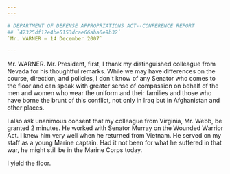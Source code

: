 ```yaml
---
---

# DEPARTMENT OF DEFENSE APPROPRIATIONS ACT--CONFERENCE REPORT
## `47325df12e4be5153dcae66aba0e9b32`
`Mr. WARNER — 14 December 2007`

---
```



Mr. WARNER. Mr. President, first, I thank my distinguished colleague 
from Nevada for his thoughtful remarks. While we may have differences 
on the course, direction, and policies, I don't know of any Senator who 
comes to the floor and can speak with greater sense of compassion on 
behalf of the men and women who wear the uniform and their families and 
those who have borne the brunt of this conflict, not only in Iraq but 
in Afghanistan and other places.

I also ask unanimous consent that my colleague from Virginia, Mr. 
Webb, be granted 2 minutes. He worked with Senator Murray on the 
Wounded Warrior Act. I knew him very well when he returned from 
Vietnam. He served on my staff as a young Marine captain. Had it not 
been for what he suffered in that war, he might still be in the Marine 
Corps today.

I yield the floor.